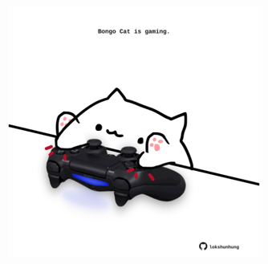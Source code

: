 <!-- built at 06/11/2022, 18:01:14 UTC -->
<p align="center">
  <img width="500" height="500" src="./ReadmeImage.svg">
</p>
